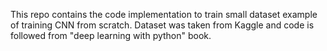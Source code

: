 This repo contains the code implementation to train small dataset example of training CNN from scratch. Dataset was taken from Kaggle and code is followed from "deep learning with python" book.